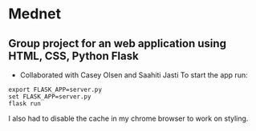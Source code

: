 # Mednet
## Group project for an web application using HTML, CSS, Python Flask
- Collaborated with Casey Olsen and Saahiti Jasti
To start the app run:

```
export FLASK_APP=server.py
set FLASK_APP=server.py
flask run
```

I also had to disable the cache in my chrome browser to work on styling.
